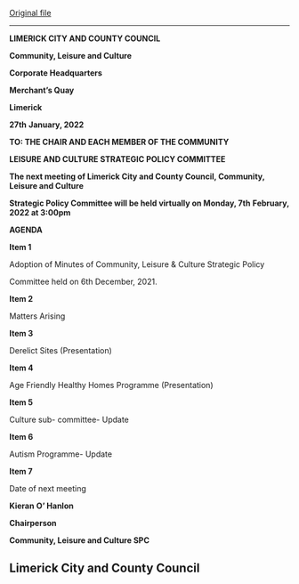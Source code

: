 [Original file](https://www.limerick.ie/sites/default/files/media/documents/2022-02/220207-agenda.pdf)

---
**LIMERICK CITY AND COUNTY COUNCIL**

**Community, Leisure and Culture**

**Corporate Headquarters**

**Merchant’s Quay**

**Limerick**

**27th** **January, 2022**

**TO: THE CHAIR AND EACH MEMBER OF THE COMMUNITY**

**LEISURE AND CULTURE STRATEGIC POLICY COMMITTEE**

**The next meeting of Limerick City and County Council, Community, Leisure and Culture**

**Strategic Policy Committee will be held virtually on Monday, 7th** **February, 2022 at 3:00pm**

**AGENDA**

**Item 1**

Adoption of Minutes of Community, Leisure & Culture Strategic Policy

Committee held on 6th December, 2021.

**Item 2**

Matters Arising

**Item 3**

Derelict Sites (Presentation)

**Item 4**

Age Friendly Healthy Homes Programme (Presentation)

**Item 5**

Culture sub- committee- Update

**Item 6**

Autism Programme- Update

**Item 7**

Date of next meeting

**Kieran** **O’ Hanlon**

**Chairperson**

**Community, Leisure and Culture SPC**

**Limerick City and County Council**
---

